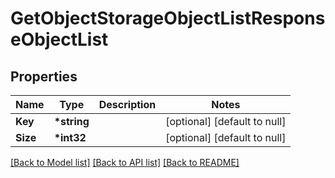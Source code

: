# GetObjectStorageObjectListResponseObjectList

## Properties

| Name     | Type         | Description | Notes                        |
| -------- | ------------ | ----------- | ---------------------------- |
| **Key**  | **\*string** |             | [optional] [default to null] |
| **Size** | **\*int32**  |             | [optional] [default to null] |

[[Back to Model list]](../README.md#documentation-for-models) [[Back to API list]](../README.md#documentation-for-api-endpoints) [[Back to README]](../README.md)

